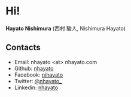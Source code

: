 # Hi!
**Hayato Nishimura** (西村 駿人, Nishimura Hayato)

## Contacts

* Email: nhayato \<at\> nhayato.com
* Github: [nhayato](https://github.com/nhayato)
* Facebook: [nihayato](https://www.facebook.com/nihayato)
* Twitter: [@nhayato_](https://twitter.com/nhayato_)
* Linkedin: [nhayato](https://www.linkedin.com/in/nhayato)
